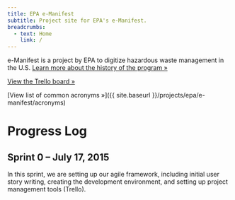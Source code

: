 ```yaml
---
title: EPA e-Manifest
subtitle: Project site for EPA's e-Manifest.
breadcrumbs:
  - text: Home
    link: /
---
```


e-Manifest is a project by EPA to digitize hazardous waste management in the U.S.
[Learn more about the history of the program »](http://www.epa.gov/osw/hazard/transportation/manifest/e-man.htm)

[View the Trello board »](https://trello.com/b/0geMlbgF)

[View list of common acronyms »]({{ site.baseurl }}/projects/epa/e-manifest/acronyms)

# Progress Log

## Sprint 0 – July 17, 2015

In this sprint, we are setting up our agile framework, including initial user story writing, creating the development environment, and setting up project management tools (Trello).
